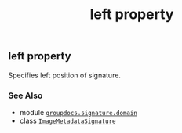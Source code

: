 ﻿---
title: left property
second_title: GroupDocs.Signature for Python via .NET API References
description: 
type: docs
url: /python-net/groupdocs.signature.domain/imagemetadatasignature/left/
is_root: false
weight: 190
---

## left property


Specifies left position of signature.

### See Also
* module [`groupdocs.signature.domain`](../../)
* class [`ImageMetadataSignature`](/signature/python-net/groupdocs.signature.domain/imagemetadatasignature)
